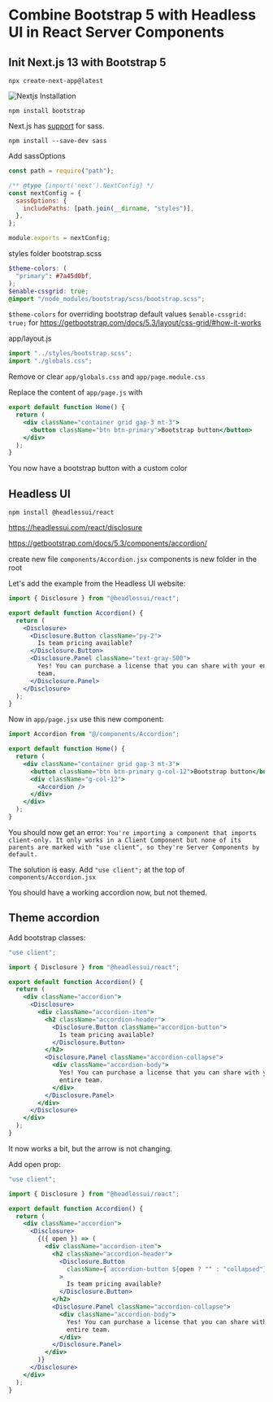 # Combine Bootstrap 5 with Headless UI in React Server Components

## Init Next.js 13 with Bootstrap 5

`npx create-next-app@latest`

![Nextjs Installation](https://dev-to-uploads.s3.amazonaws.com/uploads/articles/grkawkpehr1gmun166pw.png)

`npm install bootstrap`

Next.js has [support](https://nextjs.org/docs/app/building-your-application/styling/sass) for sass.

`npm install --save-dev sass`

Add sassOptions

```js
const path = require("path");

/** @type {import('next').NextConfig} */
const nextConfig = {
  sassOptions: {
    includePaths: [path.join(__dirname, "styles")],
  },
};

module.exports = nextConfig;
```

styles folder
bootstrap.scss

```scss
$theme-colors: (
  "primary": #7a45d0bf,
);
$enable-cssgrid: true;
@import "/node_modules/bootstrap/scss/bootstrap.scss";
```

`$theme-colors` for overriding bootstrap default values
`$enable-cssgrid: true;` for https://getbootstrap.com/docs/5.3/layout/css-grid/#how-it-works

app/layout.js

```js
import "../styles/bootstrap.scss";
import "./globals.css";
```

Remove or clear `app/globals.css` and `app/page.module.css`

Replace the content of `app/page.js` with

```jsx
export default function Home() {
  return (
    <div className="container grid gap-3 mt-3">
      <button className="btn btn-primary">Bootstrap button</button>
    </div>
  );
}
```

You now have a bootstrap button with a custom color

## Headless UI

`npm install @headlessui/react`

https://headlessui.com/react/disclosure

https://getbootstrap.com/docs/5.3/components/accordion/

create new file `components/Accordion.jsx`
components is new folder in the root

Let's add the example from the Headless UI website:

```jsx
import { Disclosure } from "@headlessui/react";

export default function Accordion() {
  return (
    <Disclosure>
      <Disclosure.Button className="py-2">
        Is team pricing available?
      </Disclosure.Button>
      <Disclosure.Panel className="text-gray-500">
        Yes! You can purchase a license that you can share with your entire
        team.
      </Disclosure.Panel>
    </Disclosure>
  );
}
```

Now in `app/page.jsx` use this new component:

```jsx
import Accordion from "@/components/Accordion";

export default function Home() {
  return (
    <div className="container grid gap-3 mt-3">
      <button className="btn btn-primary g-col-12">Bootstrap button</button>
      <div className="g-col-12">
        <Accordion />
      </div>
    </div>
  );
}
```

You should now get an error:
`You're importing a component that imports client-only. It only works in a Client Component but none of its parents are marked with "use client", so they're Server Components by default.`

The solution is easy. Add `"use client";` at the top of `components/Accordion.jsx`

You should have a working accordion now, but not themed.

## Theme accordion

Add bootstrap classes:

```jsx
"use client";

import { Disclosure } from "@headlessui/react";

export default function Accordion() {
  return (
    <div className="accordion">
      <Disclosure>
        <div className="accordion-item">
          <h2 className="accordion-header">
            <Disclosure.Button className="accordion-button">
              Is team pricing available?
            </Disclosure.Button>
          </h2>
          <Disclosure.Panel className="accordion-collapse">
            <div className="accordion-body">
              Yes! You can purchase a license that you can share with your
              entire team.
            </div>
          </Disclosure.Panel>
        </div>
      </Disclosure>
    </div>
  );
}
```

It now works a bit, but the arrow is not changing.

Add open prop:

```jsx
"use client";

import { Disclosure } from "@headlessui/react";

export default function Accordion() {
  return (
    <div className="accordion">
      <Disclosure>
        {({ open }) => (
          <div className="accordion-item">
            <h2 className="accordion-header">
              <Disclosure.Button
                className={`accordion-button ${open ? "" : "collapsed"}`}
              >
                Is team pricing available?
              </Disclosure.Button>
            </h2>
            <Disclosure.Panel className="accordion-collapse">
              <div className="accordion-body">
                Yes! You can purchase a license that you can share with your
                entire team.
              </div>
            </Disclosure.Panel>
          </div>
        )}
      </Disclosure>
    </div>
  );
}
```

